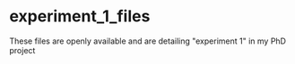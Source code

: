 # experiment_1_files
These files are openly available and are detailing "experiment 1" in my PhD project
